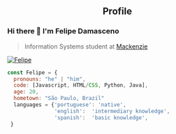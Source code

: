 <p align="center">
 <h2 align="center">Profile</h2>
</p>

### Hi there 👋 I'm Felipe Damasceno
>  Information Systems student at [Mackenzie](https://www.mackenzie.br/)

<a href="https://www.linkedin.com/in/felipe-damasceno-/" align="center"><img src="https://img.shields.io/badge/LinkedIn--_.svg?style=social&logo=linkedin" alt="Felipe" align="center"></a>


```javascript
const Felipe = {
  pronouns: "he" | "him",
  code: [Javascript, HTML/CSS, Python, Java],
  age: 20,
  hometown: "São Paulo, Brazil"
  languages = {'portuguese': 'native',
               'english':  'intermediary knowledge',
               'spanish':  'basic knowledge',
 }
```


